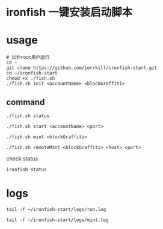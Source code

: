 # ironfish 一键安装启动脚本

# usage


```
# 以非root用户运行
cd ~
git clone https://github.com/jerrkill/ironfish-start.git
cd ~/ironfish-start
chmod +x ./fish.sh
./fish.sh init <accountName> <blockGraffiti>
```

## command

```
./fish.sh status
```

```
./fish.sh start <accountName> <port>
```

```
./fish.sh mint <blockGraffiti>
```


```
./fish.sh remoteMint <blockGraffiti> <host> <port>
```


check status

`ironfish status`



# logs

`tail -f ~/ironfish-start/logs/run.log`

`tail -f ~/ironfish-start/logs/mint.log`


